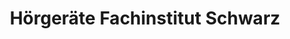 ---
title: "Hörgeräte Fachinstitut Schwarz"
url: /achern/hoergeraete-fachinstitut-schwarz/
shop: Hörgeräte
---